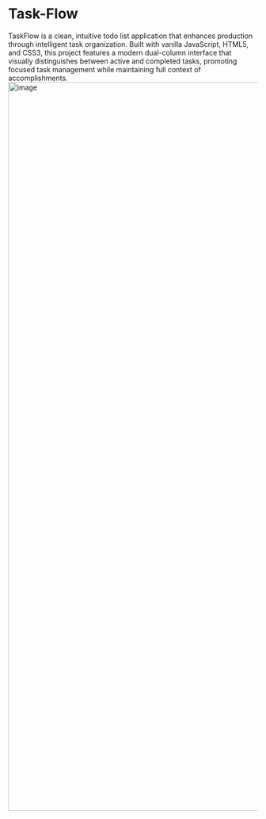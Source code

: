 # Task-Flow
TaskFlow is a clean, intuitive todo list application that enhances production through intelligent task organization. 
Built with vanilla JavaScript, HTML5, and CSS3, this project features a modern dual-column interface that visually distinguishes between active and completed tasks, promoting focused task management while maintaining full context of accomplishments.
<img width="1469" alt="image" src="https://github.com/user-attachments/assets/253b1556-b6f1-46f9-ab02-bbab5d3f6563" />
